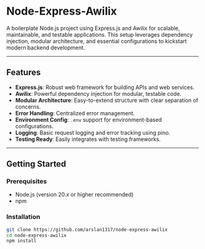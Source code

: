 # Node-Express-Awilix

A boilerplate Node.js project using Express.js and Awilix for scalable, maintainable, and testable applications. This setup leverages dependency injection, modular architecture, and essential configurations to kickstart modern backend development.

---

## Features

- **Express.js**: Robust web framework for building APIs and web services.
- **Awilix**: Powerful dependency injection for modular, testable code.
- **Modular Architecture**: Easy-to-extend structure with clear separation of concerns.
- **Error Handling**: Centralized error management.
- **Environment Config**: `.env` support for environment-based configurations.
- **Logging**: Basic request logging and error tracking using pino.
- **Testing Ready**: Easily integrates with testing frameworks.

---

## Getting Started

### Prerequisites

- Node.js (version 20.x or higher recommended)
- npm 

### Installation

```bash
git clone https://github.com/arslan1317/node-express-awilix
cd node-express-awilix
npm install
